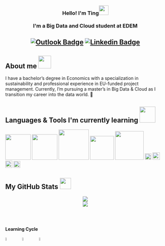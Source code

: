 <!-- Heading -->
<h3 align="center">Hello! I'm Ting<img src = "https://media.giphy.com/media/mGcNjsfWAjY5AEZNw6/giphy.gif" width = 30px><br><br>I'm a Big Data and Cloud student at EDEM</h3>



 <h2 align="center">

[![Outlook Badge](https://img.shields.io/badge/Outlook-0078D4?style=flat&logo=microsoft-outlook&logoColor=white=white&link=mail@e_wangting@hotmail.com)](mailto:mail@e_wangting@hotmail.com)
[![Linkedin Badge](https://img.shields.io/badge/-LinkedIn-blue?style=flat-square&logo=Linkedin&logoColor=white&link=https://www.linkedin.com/in/tingwangchen/)](https://www.linkedin.com/in/tingwangchen/)

## About me <img src = "https://media.tenor.com/nPJiULZnc-8AAAAi/github-sticker.gif" width = 40px>

I have a bachelor’s degree in Economics with a specialization in sustainability and professional experience in EU-funded project management. Currently, I’m pursuing a master’s in Big Data & Cloud as I transition my career into the data world. 🚀 
<br>

## Languages & Tools I'm currently learning <img src = "https://i.pinimg.com/originals/3b/4c/b4/3b4cb4b20017c7036583d70b9a17ff95.gif" width = 50px>
<img src = "https://img.shields.io/badge/python-3670A0?style=for-the-badge&logo=python&logoColor=ffdd54" width = 80px> <img src ="https://img.shields.io/badge/docker-%230db7ed.svg?style=for-the-badge&logo=docker&logoColor=white" width = 80px> <img src ="https://img.shields.io/badge/postgres-%23316192.svg?style=for-the-badge&logo=postgresql&logoColor=white" width = 95px> <img src = "https://img.shields.io/badge/mysql-4479A1.svg?style=for-the-badge&logo=mysql&logoColor=white" width = 75px> <img src = "https://img.shields.io/badge/MongoDB-%234ea94b.svg?style=for-the-badge&logo=mongodb&logoColor=white" width = 90px> <img src = "https://img.shields.io/badge/Apache%20Spark-FDEE21?style=flat-square&logo=apachespark&logoColor=black" height = 20px> <img src = "https://img.shields.io/badge/Apache%20Kafka-000?style=for-the-badge&logo=apachekafka" height = 23px> <img src = "https://img.shields.io/badge/GoogleCloud-%234285F4.svg?style=for-the-badge&logo=google-cloud&logoColor=white" height = 22px> <img src = "https://img.shields.io/badge/Amazon_AWS-232F3E?style=flat&logo=amazon-web-services&logoColor=white" height = 21px>
<br> 

 ##  My GitHub Stats <img src = "https://i.pinimg.com/originals/65/c4/f4/65c4f452571be1261e9c623f7da488ac.gif" width = 35px>
 <p align="center" >   
 <img src ="https://github-readme-streak-stats.herokuapp.com/?user=e-wach&show_icons=true&hide=contribs,prs&cache_seconds=86400&theme=material-palenight">
  <br>
  <img src ="https://github-readme-stats.vercel.app/api?username=e-wach&show_icons=true&hide=contribs,prs&cache_seconds=86400&theme=material-palenight">  
  <br>
  </p>
<br>
<br>

**Learning Cycle**<br>

<img src="https://raw.githubusercontent.com/Tarikul-Islam-Anik/Animated-Fluent-Emojis/master/Emojis/Smilies/Face%20with%20Spiral%20Eyes.png" width="5%" alt="Broken system!"/>
&nbsp;&nbsp;&nbsp;&nbsp;&nbsp;
<img src="https://raw.githubusercontent.com/Tarikul-Islam-Anik/Animated-Fluent-Emojis/master/Emojis/Smilies/Relieved%20Face.png" width="5%" alt="It's working!"/>
&nbsp;&nbsp;&nbsp;&nbsp;&nbsp;
<img src="https://raw.githubusercontent.com/Tarikul-Islam-Anik/Animated-Fluent-Emojis/master/Emojis/Smilies/Astonished%20Face.png" width="5%" alt="It's working but you don't know how!"/><br>
